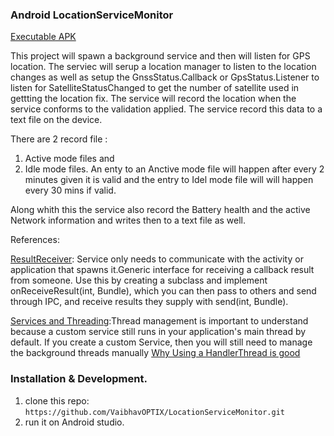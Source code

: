 ### Android LocationServiceMonitor 
[Executable APK](https://github.com/VaibhavOPTIX/LocationServiceMonitor/blob/master/app-debug.apk)

This project will spawn a background service and then will listen for GPS location. The serviec will serup a location manager to listen to the location changes as well as setup the GnssStatus.Callback or GpsStatus.Listener to listen for SatelliteStatusChanged to get the number of satellite used in gettting the location fix.
The service will record the location when the service conforms to the validation applied. The service record this data to a text file on the device.

There are 2 record file :
1. Active mode files and 
2. Idle mode files. 
An enty to an Anctive mode file will happen after every 2 minutes given it is valid and the entry to Idel mode file will will happen every 30 mins if valid.

Along whith this the service also record the Battery health and the active Network information and writes then to a text file as well.



References: 

[ResultReceiver](https://guides.codepath.com/android/Starting-Background-Services#communicating-with-a-resultreceiver): Service
only needs to communicate with the activity or application that spawns it.Generic interface for receiving a callback result 
from someone. Use this by creating a subclass and implement onReceiveResult(int, Bundle), which you can then pass to others 
and send through IPC, and receive results they supply with send(int, Bundle).

[Services and Threading](https://guides.codepath.com/android/Managing-Threads-and-Custom-Services#executing-runnables-on-handlerthread):Thread management is important to understand because a custom service still runs in your application's main thread by default. If you create a custom Service, then you will still need to manage the background threads manually
[Why Using a HandlerThread is good](https://medium.com/@ali.muzaffar/handlerthreads-and-why-you-should-be-using-them-in-your-android-apps-dc8bf1540341)

### Installation & Development. 
1. clone this repo: `https://github.com/VaibhavOPTIX/LocationServiceMonitor.git`
2. run it on Android studio.
